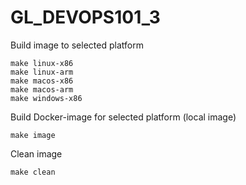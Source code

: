 # GL_DEVOPS101_3

Build image to selected platform
```
make linux-x86
make linux-arm
make macos-x86
make macos-arm
make windows-x86
``` 
Build Docker-image for selected platform (local image)
```
make image 
```

Clean image
```
make clean
```

